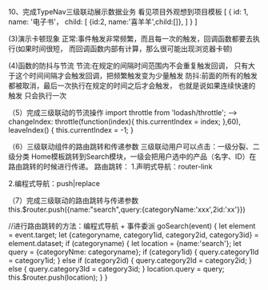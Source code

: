 10、完成TypeNav三级联动展示数据业务
看见项目外观想到项目模板
[
    {
        id: 1,
        name: '电子书'，
        child: [
            {id:2, name:'喜羊羊',child:[]},
        ]
    }
]


(3)演示卡顿现象
正常:事件触发非常频繁，而且每一次的触发，回调函数都要去执行(如果时间很短，
而回调函数内部有计算，那么很可能出现浏览器卡顿)

(4)函数的防抖与节流
节流:在规定的间隔时间范围内不会重复触发回调，
     只有大于这个时间间隔才会触发回调，把频繁触发变为少量触发
防抖:前面的所有的触发都被取消，最后一次执行在规定的时间之后才会触发，
     也就是说如果连续快速的触发 只会执行一次

（5）完成三级联动的节流操作
    <!-- 引入lodash 工具库，包含 throttle节流函数、debounce防抖函数 -->
    import throttle from 'lodash/throttle';
    <!-- 将changeIndex函数定义为节流函数 --> -->
    changeIndex: throttle(function(index){
      <!-- //index：鼠标到达某一个一级元素的索引值
      //正常情况下鼠标慢慢依次进入，每个一级元素触发鼠标触发事件
      //但在用户操作过快时（非正常情况下），只有一些元素的鼠标进入事件被触发
      //这是由于操作过快，导致浏览器反应不过来，若回调函数中有一些大量的业务，有可能出现卡顿现象 -->
      this.currentIndex = index;
    },60),
    leaveIndex() {
      <!-- //移除currentIndex变为-1 -->
      this.currentIndex = -1;
    }

（6）三级联动组件的路由跳转和传递参数
三级联动用户可以点击：一级分裂、二级分类
Home模板跳转到Search模块，一级会把用户选中的产品（名字、ID）在路由跳转的时候进行传递。
路由跳转：
1.声明式导航：router-link
  <!-- 有多少个a标签就会生成多少个router-link标签，这个标签其实激就是 vue实例化组件，这样很耗内存，当我们频繁操作时会出现卡顿现象。   -->
2.编程式导航：push|replace
  <!-- 通过触发点击事件实现路由跳转。同理有多少个a标签就会有多少个触发函数。
  虽然不会出现卡顿，但是也会影响性能，因此可以选择 编程式导航 + 事件委派组合方法 -->

（7）完成三级联动的路由跳转与传递参数
this.$router.push({name:"search",query:{categoryName:'xxx',2id:'xx'}})

//进行路由跳转的方法：编程式导航 + 事件委派
    goSearch(event) {
      <!-- //最好的解决方法：编程式导航 + 事件委派 -->
      <!-- //存在两个问题：1.进行跳转前，咋样确定点击的是 a 标签
      //             2.如何区分是一级二级三级分类的标签 -->
      <!-- //问题1：把子节点当中的 a 标签加上自定义属性 data-categoryName -->
      let element = event.target;
      <!-- //获取当前触发的、带有data-categoryname自定义属性的节点（a标签）
      //节点有一个dataset属性，可以获取节点的自定义属性与属性值 -->
      let {categoryname, category1id, category2id, category3id} = element.dataset;
      <!-- //如果标签身上有categoryname一定是a标签 -->
      if (categoryname) {
        let location = {name:'search'};
        let query = {categoryNme: categoryname};
        <!-- //一级、二级、三级分类的a标签 -->
        if (category1id) {
          query.category1Id = category1id;
        } else if (category2id) {
          query.category2Id = category2id;
        } else {
          query.category3Id = category3id;
        }
        <!-- //整理完参数 -->
        location.query = query;
        <!-- //路由跳转 -->
        this.$router.push(location);
      }
    }